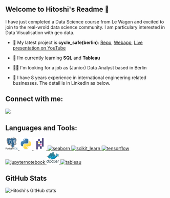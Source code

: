 ## Welcome to Hitoshi's Readme 👋

I have just completed a Data Science course from Le Wagon and excited to join to the real-wrold data science community. I am particulary interested in Data Visualisation with geo data. 

- 🔭 My latest project is **cycle_safe(berlin)**: [Repo](https://github.com/hmichinaka/berlin-bike-theft-forecasting), [Webapp](https://cyclesafeberlin.herokuapp.com), [Live presentation on YouTube](https://youtu.be/lyFH0OvAV9w?t=1095) 

- 🌱 I’m currently learning **SQL** and **Tableau**

- 👨‍💻 I'm looking for a job as (Junior) Data Analyst based in Berlin

- 💪 I have 8 years experience in international engineering related businesses. The detail is in LinkedIn as below.

## Connect with me:  
[![](https://img.shields.io/badge/linkedin-%230077B5.svg?style=for-the-badge&logo=linkedin)](https://www.linkedin.com/in/hmichinaka/) 


## Languages and Tools:
</p>
<p align="left">
  <a href="https://www.postgresql.org" target="_blank" rel="noreferrer"> 
  <img src="https://raw.githubusercontent.com/devicons/devicon/master/icons/postgresql/postgresql-original-wordmark.svg" alt="postgresql" width="40" height="40"/> </a> 
  <a href="https://www.python.org" target="_blank" rel="noreferrer"> <img src="https://raw.githubusercontent.com/devicons/devicon/master/icons/python/python-original.svg" alt="python" width="40" height="40"/> </a> 
  <a href="https://pandas.pydata.org/" target="_blank" rel="noreferrer"> <img src="https://raw.githubusercontent.com/devicons/devicon/2ae2a900d2f041da66e950e4d48052658d850630/icons/pandas/pandas-original.svg" alt="pandas" width="40" height="40"/> </a> 
    <a href="https://seaborn.pydata.org/" target="_blank" rel="noreferrer"> <img src="https://seaborn.pydata.org/_images/logo-mark-lightbg.svg" alt="seaborn" width="40" height="40"/> </a> 
  <a href="https://scikit-learn.org/" target="_blank" rel="noreferrer"> <img src="https://upload.wikimedia.org/wikipedia/commons/0/05/Scikit_learn_logo_small.svg" alt="scikit_learn" width="40" height="40"/> </a> 
  <a href="https://www.tensorflow.org" target="_blank" rel="noreferrer"> <img src="https://www.vectorlogo.zone/logos/tensorflow/tensorflow-icon.svg" alt="tensorflow" width="40" height="40"/> </a> 
  <a href="https://jupyter.org" target="_blank" rel="noreferrer"> 
    <img src="https://cdn.jsdelivr.net/gh/devicons/devicon/icons/jupyter/jupyter-original.svg" alt="jupyternotebook" width="40" height="40"/> </a>
  <a href="https://www.docker.com/" target="_blank" rel="noreferrer"> 
    <img src="https://raw.githubusercontent.com/devicons/devicon/master/icons/docker/docker-original-wordmark.svg" alt="docker" width="40" height="40"/> </a>
  <a href="https://www.tableau.com" target="_blank" rel="noreferrer"> 
    <img src="https://img.shields.io/badge/Tableau-E97627?style=for-the-badge&logo=Tableau&logoColor=white" alt="tableau" width="100" height="40"/> </a>                                                                                                                                              
</p>
                                                                                                                                              
## GitHub Stats
![Hitoshi's GitHub stats](https://github-readme-stats.vercel.app/api?username=hmichinaka&theme=nord&show_icons=true)

